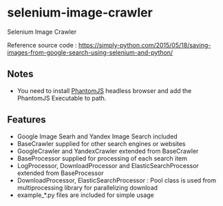 # selenium-image-crawler
Selenium Image Crawler

Reference source code : https://simply-python.com/2015/05/18/saving-images-from-google-search-using-selenium-and-python/

## Notes
* You need to install [PhantomJS](http://phantomjs.org/) headless browser and add the PhantomJS Executable to path.

## Features
* Google Image Searh and Yandex Image Search included
* BaseCrawler supplied for other search engines or websites
* GoogleCrawler and YandexCrawler extended from BaseCrawler
* BaseProcessor supplied for processing of each search item
* LogProcessor, DownloadProcessor and ElasticSearchProcessor extended from BaseProcessor
* DownloadProcessor, ElasticSearchProcessor : Pool class is used from multiprocessing library for parallelizing download
* example_*.py files are included for simple usage
